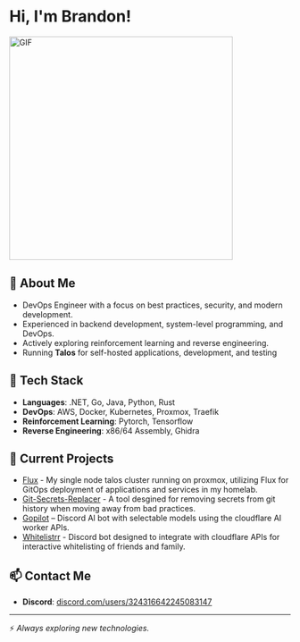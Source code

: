 # Hi, I'm Brandon!
<img src="https://user-images.githubusercontent.com/74038190/212749168-86d6c7ab-98da-409b-998f-c5b74721badd.gif" alt="GIF" width="400"/>

## 🚀 About Me
- DevOps Engineer with a focus on best practices, security, and modern development.
- Experienced in backend development, system-level programming, and DevOps.
- Actively exploring reinforcement learning and reverse engineering.
- Running **Talos** for self-hosted applications, development, and testing

## 🔨 Tech Stack
- **Languages**:  .NET, Go, Java, Python, Rust
- **DevOps**: AWS, Docker, Kubernetes, Proxmox, Traefik
- **Reinforcement Learning**: Pytorch, Tensorflow
- **Reverse Engineering**: x86/64 Assembly, Ghidra

## 📌 Current Projects
- [Flux](https://github.com/0x4272616E646F6E/flux) - My single node talos cluster running on proxmox, utilizing Flux for GitOps deployment of applications and services in my homelab.
- [Git-Secrets-Replacer](https://github.com/DeviousLabs/git-secrets-replacer) - A tool desgined for removing secrets from git history when moving away from bad practices.
- [Gopilot](https://github.com/DeviousLabs/discord-gopilot) – Discord AI bot with selectable models using the cloudflare AI worker APIs.
- [Whitelistrr](https://github.com/0x4272616E646F6E/whitelisterr) - Discord bot designed to integrate with cloudflare APIs for interactive whitelisting of friends and family.

## 📫 Contact Me
- **Discord**: [discord.com/users/324316642245083147](https://discord.com/users/324316642245083147)

---

⚡ *Always exploring new technologies.*
